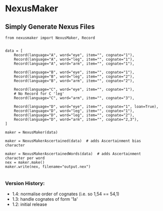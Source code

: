 # NexusMaker

## Simply Generate Nexus Files

```
from nexusmaker import NexusMaker, Record


data = [
    Record(language="A", word="eye", item="", cognate="1"),
    Record(language="A", word="leg", item="", cognate="1"),
    Record(language="A", word="arm", item="", cognate="1"),
    
    Record(language="B", word="eye", item="", cognate="1"),
    Record(language="B", word="leg", item="", cognate="2"),
    Record(language="B", word="arm", item="", cognate="2"),
    
    Record(language="C", word="eye", item="", cognate="1"),
    # No Record for C 'leg'
    Record(language="C", word="arm", item="", cognate="3"),

    Record(language="D", word="eye", item="", cognate="1", loan=True),
    Record(language="D", word="leg", item="", cognate="1"),
    Record(language="D", word="leg", item="", cognate="2"),
    Record(language="D", word="arm", item="", cognate="2,3"),
]

maker = NexusMaker(data)

maker = NexusMakerAscertained(data)  # adds Ascertainment bias character

maker = NexusMakerAscertainedWords(data)  # adds Ascertainment character per word
nex = maker.make()
maker.write(nex, filename="output.nex")


```

### Version History:

* 1.4: normalise order of cognates (i.e. so 1,54 == 54,1)
* 1.3: handle cognates of form '1a'
* 1.2: initial release